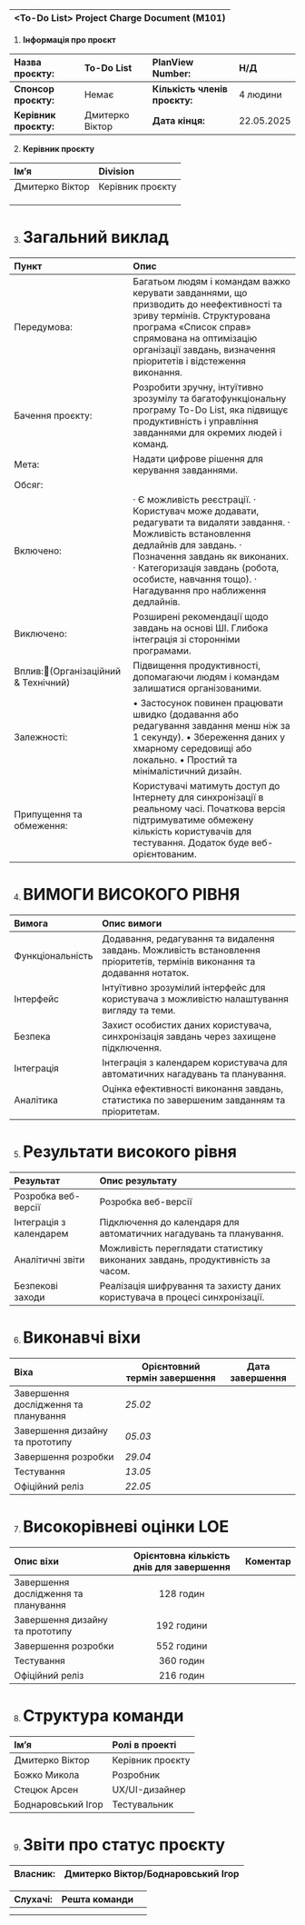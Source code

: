 

| \<To-Do List\>   Project Charge Document (M101) |
| :---- |

1. **Інформація про проєкт**

| Назва проєкту: | To-Do List | PlanView Number: | Н/Д |
| :---- | :---- | :---- | :---- |
| **Спонсор проєкту:** | Немає | **Кількість членів проєкту:** | 4 людини |
| **Керівник проєкту:** | Дмитерко Віктор | **Дата кінця:** | 22.05.2025 |

2. **Керівник проєкту**

| Ім’я | Division |
| :---- | :---- |
| Дмитерко Віктор | Керівник проєкту |
|  |  |
|  |  |
|  |  |

3. # **Загальний виклад**

| Пункт  | Опис |
| :---- | :---- |
| Передумова: | Багатьом людям і командам важко керувати завданнями, що призводить до неефективності та зриву термінів. Структурована програма «Список справ» спрямована на оптимізацію організації завдань, визначення пріоритетів і відстеження виконання. |
| Бачення проєкту: | Розробити зручну, інтуїтивно зрозумілу та багатофункціональну програму To-Do List, яка підвищує продуктивність і управління завданнями для окремих людей і команд. |
| Мета: | Надати цифрове рішення для керування завданнями. |
| Обсяг: |  |
| 	Включено: | ·         Є можливість реєстрації. ·         Користувач може додавати, редагувати та видаляти завдання. ·         Можливість встановлення дедлайнів для завдань. ·         Позначення завдань як виконаних. ·         Категоризація завдань (робота, особисте, навчання тощо). ·         Нагадування про наближення дедлайнів. |
| 	Виключено: | Розширені рекомендації щодо завдань на основі ШІ. Глибока інтеграція зі сторонніми програмами. |
| Вплив:(Організаційний & Технічний) | Підвищення продуктивності, допомагаючи людям і командам залишатися організованими. |
| Залежності: | •	Застосунок повинен працювати швидко (додавання або редагування завдання менш ніж за 1 секунду).  •	Збереження даних у хмарному середовищі або локально.  •	Простий та мінімалістичний дизайн. |
| Припущення та обмеження: | Користувачі матимуть доступ до Інтернету для синхронізації в реальному часі. Початкова версія підтримуватиме обмежену кількість користувачів для тестування. Додаток буде веб\-орієнтованим. |

# 

4. # **ВИМОГИ ВИСОКОГО РІВНЯ** 

| Вимога  | Опис вимоги |
| :---- | :---- |
| Функціональність | Додавання, редагування та видалення завдань. Можливість встановлення пріоритетів, термінів виконання та додавання нотаток. |
| Інтерфейс | Інтуїтивно зрозумілий інтерфейс для користувача з можливістю налаштування вигляду та теми. |
| Безпека | Захист особистих даних користувача, синхронізація завдань через захищене підключення. |
| Інтеграція | Інтеграція з календарем користувача для автоматичних нагадувань та планування. |
| Аналітика | Оцінка ефективності виконання завдань, статистика по завершеним завданням та пріоритетам.  |

5. # **Результати високого рівня**

| Результат | Опис результату |
| :---- | :---- |
| Розробка веб\-версії | Розробка веб\-версії |
| Інтеграція з календарем | Підключення до календаря для автоматичних нагадувань та планування. |
| Аналітичні звіти | Можливість переглядати статистику виконаних завдань, продуктивність за часом. |
| Безпекові заходи | Реалізація шифрування та захисту даних користувача в процесі синхронізації. |

6. # **Виконавчі віхи**

| Віха | Орієнтовний термін завершення | Дата завершення |
| :---- | ----- | :---: |
| Завершення дослідження та планування | *25.02* |  |
| Завершення дизайну та прототипу | *05.03* |  |
| Завершення розробки | *29.04* |  |
| Тестування | *13.05* |  |
| Офіційний реліз | *22.05* |  |

# 

7. # **Високорівневі оцінки LOE**

| Опис віхи | Орієнтовна кількість днів для завершення | Коментар |
| :---- | :---: | :---- |
| Завершення дослідження та планування | 128 годин |  |
| Завершення дизайну та прототипу | 192 години |  |
| Завершення розробки | 552 години |  |
| Тестування | 360 годин |  |
| Офіційний реліз | 216 годин |  |

8. # **Структура команди**

| Ім’я | Ролі в проекті |
| :---- | :---- |
| Дмитерко Віктор | Керівник проєкту |
| Божко Микола | Розробник |
| Стецюк Арсен | UX/UI-дизайнер |
| Боднаровський Ігор | Тестувальник |

#  

9. # **Звіти про статус проєкту**

| Власник: | Дмитерко Віктор/Боднаровський Ігор |
| :---- | :---- |

   

| Слухачі: | Решта команди |  |
| :---- | :---- | :---- |
|  |  |  |
|  |  |  |

	